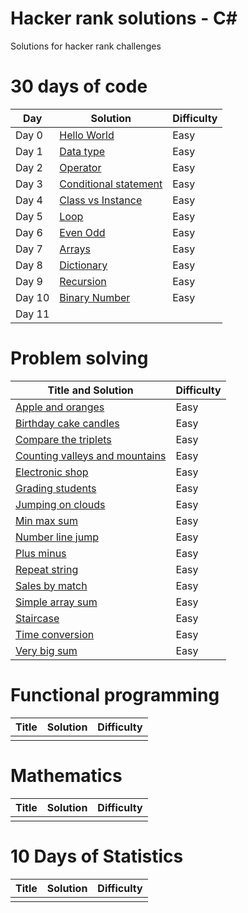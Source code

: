 # Hacker rank solutions - C#
Solutions for hacker rank challenges

# 30 days of code
Day | Solution | Difficulty |
|-----| -------- | ---------- |
|Day 0| [Hello World](https://github.com/frozenprakash/hacker-rank-solutions/blob/master/hacker-rank-solutions/ThirtyDaysOfCode/Day00_HelloWorld.cs) | Easy |
|Day 1| [Data type](https://github.com/frozenprakash/hacker-rank-solutions/blob/master/hacker-rank-solutions/ThirtyDaysOfCode/Day01_DataTypes.cs) | Easy |
|Day 2| [Operator](https://github.com/frozenprakash/hacker-rank-solutions/blob/master/hacker-rank-solutions/ThirtyDaysOfCode/Day02_Operators.cs) | Easy |
|Day 3| [Conditional statement](https://github.com/frozenprakash/hacker-rank-solutions/blob/master/hacker-rank-solutions/ThirtyDaysOfCode/Day03_ConditionalStatement.cs) | Easy |
|Day 4| [Class vs Instance](https://github.com/frozenprakash/hacker-rank-solutions/blob/master/hacker-rank-solutions/ThirtyDaysOfCode/Day04_ClassVsInstance.cs) | Easy |
|Day 5| [Loop](https://github.com/frozenprakash/hacker-rank-solutions/blob/master/hacker-rank-solutions/ThirtyDaysOfCode/Day05_Loops.cs) | Easy |
|Day 6| [Even Odd](https://github.com/frozenprakash/hacker-rank-solutions/blob/master/hacker-rank-solutions/ThirtyDaysOfCode/Day06_EvenOdd.cs) | Easy |
|Day 7| [Arrays](https://github.com/frozenprakash/hacker-rank-solutions/blob/master/hacker-rank-solutions/ThirtyDaysOfCode/Day07_Arrays.cs) | Easy |
|Day 8| [Dictionary](https://github.com/frozenprakash/hacker-rank-solutions/blob/master/hacker-rank-solutions/ThirtyDaysOfCode/Day08_Dictionary.cs) | Easy |
|Day 9| [Recursion](https://github.com/frozenprakash/hacker-rank-solutions/blob/master/hacker-rank-solutions/ThirtyDaysOfCode/Day09_Recursion.cs) | Easy |
|Day 10| [Binary Number](https://github.com/frozenprakash/hacker-rank-solutions/blob/master/hacker-rank-solutions/ThirtyDaysOfCode/Day10_BinaryNumbers.cs) | Easy |
|Day 11| | |

# Problem solving

Title and Solution | Difficulty |
| ------------------ | ---------- |
|[Apple and oranges](https://www.hackerrank.com/challenges/apple-and-orange/problem) | Easy |
|[Birthday cake candles](https://www.hackerrank.com/challenges/birthday-cake-candles/problem)| Easy |
|[Compare the triplets](https://www.hackerrank.com/challenges/compare-the-triplets/problem)| Easy |
|[Counting valleys and mountains](https://www.hackerrank.com/challenges/counting-valleys/problem)| Easy |
|[Electronic shop](https://www.hackerrank.com/challenges/electronics-shop/problem)| Easy |
|[Grading students](https://www.hackerrank.com/challenges/grading/problem)| Easy |
|[Jumping on clouds](https://www.hackerrank.com/challenges/jumping-on-the-clouds/problem)| Easy |
|[Min max sum](https://www.hackerrank.com/challenges/mini-max-sum/problem)| Easy |
|[Number line jump](https://www.hackerrank.com/challenges/kangaroo/problem)| Easy |
|[Plus minus](https://www.hackerrank.com/challenges/plus-minus/problem)| Easy |
|[Repeat string](https://www.hackerrank.com/challenges/repeated-string/problem)| Easy |
|[Sales by match](https://www.hackerrank.com/challenges/sock-merchant/problem)| Easy |
|[Simple array sum](https://www.hackerrank.com/challenges/simple-array-sum/problem)| Easy |
|[Staircase](https://www.hackerrank.com/challenges/staircase/problem)| Easy |
|[Time conversion](https://www.hackerrank.com/challenges/time-conversion/problem)| Easy |
|[Very big sum](https://www.hackerrank.com/challenges/a-very-big-sum/problem)| Easy |

# Functional programming

Title | Solution | Difficulty |
|-----| -------- | ---------- |
| | | |

# Mathematics

Title | Solution | Difficulty |
|-----| -------- | ---------- |
| | | |

# 10 Days of Statistics

Title | Solution | Difficulty |
|-----| -------- | ---------- |
| | | |
